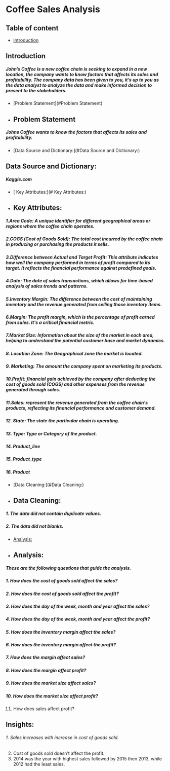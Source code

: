 # Coffee Sales Analysis
## Table of content
- [Introduction](#Introduction)
## Introduction
##### John’s Coffee is a new coffee chain is seeking to expand in a new location, the company wants to know factors that affects its sales and profitability. The company data has been given to you, it’s up to you as the data analyst to analyze the data and make informed decision to present to the stakeholders.

- [Problem Statement](#Problem Statement)
- ## Problem Statement
##### Johns Coffee wants to know the factors that affects its sales and profitability.

- [Data Source and Dictionary:](#Data Source and Dictionary:)
## Data Source and Dictionary:
##### Kaggle.com
- [ Key Attributes:](# Key Attributes:)
- ## Key Attributes:
##### 1.Area Code: A unique identifier for different geographical areas or regions where the coffee chain operates.
##### 2.COGS (Cost of Goods Sold): The total cost incurred by the coffee chain in producing or purchasing the products it sells.
##### 3.Difference between Actual and Target Profit: This attribute indicates how well the company performed in terms of profit compared to its target. It reflects the financial performance against predefined goals.
##### 4.Date: The date of sales transactions, which allows for time-based analysis of sales trends and patterns.
##### 5.Inventory Margin: The difference between the cost of maintaining inventory and the revenue generated from selling those inventory items.
##### 6.Margin: The profit margin, which is the percentage of profit earned from sales. It's a critical financial metric.
##### 7.Market Size: Information about the size of the market in each area, helping to understand the potential customer base and market dynamics.
##### 8. Location Zone: The Geographical zone the market is located.
##### 9. Marketing: The amount the company spent on marketing its products.
##### 10.Profit: financial gain achieved by the company after deducting the cost of goods sold (COGS) and other expenses from the revenue generated through sales.
##### 11.Sales: represent the revenue generated from the coffee chain's products, reflecting its financial performance and customer demand.
##### 12. State: The state the particular chain is operating.
##### 13. Type: Type or Category of the product.
##### 14. Product_line	
##### 15. Product_type
##### 16. Product

- [Data Cleaning:](#Data Cleaning:)
- ## Data Cleaning:
##### 1.	The data did not contain duplicate values.
##### 2.	The data did not blanks.

- [Analysis:](#Analysis:)
- ## Analysis:
##### These are the following questions that guide the analysis.
##### 1.	How does the cost of goods sold affect the sales?
##### 2.	How does the cost of goods sold affect the profit?
##### 3.	How does the day of the week, month and year affect the sales?
##### 4.	How does the day of the week, month and year affect the profit?
##### 5.	How does the inventory margin affect the sales?
##### 6.	How does the inventory margin affect the profit?
##### 7.	How does the margin affect sales?
##### 8.	How does the margin affect profit?
##### 9.	How does the market size affect sales?
##### 10.	How does the market size affect profit?
11.	How does sales affect profit?

## Insights:
###### 1.  Sales increases with increase in cost of goods sold.
2.	Cost of goods sold doesn’t affect the profit.
3.	2014 was the year with highest sales followed by 2015 then 2013, while 2012 had the least sales.
